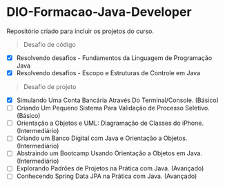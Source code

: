 # DIO-Formacao-Java-Developer


Repositório criado para incluir os projetos do curso.

> Desafio de código
- [X] Resolvendo desafios - Fundamentos da Linguagem de Programação Java
- [X] Resolvendo desafios - Escopo e Estruturas de Controle em Java

> Desafio de projeto

- [X] Simulando Uma Conta Bancária Através Do Terminal/Console. (Básico)
- [ ] Criando Um Pequeno Sistema Para Validação de Processo Seletivo. (Básico)
- [ ] Orientação a Objetos e UML: Diagramação de Classes do iPhone. (Intermediário)
- [ ] Criando um Banco Digital com Java e Orientação a Objetos. (Intermediário)
- [ ] Abstraindo um Bootcamp Usando Orientação a Objetos em Java. (Intermediário)
- [ ] Explorando Padrões de Projetos na Prática com Java. (Avançado)
- [ ] Conhecendo Spring Data JPA na Prática com Java. (Avançado)
